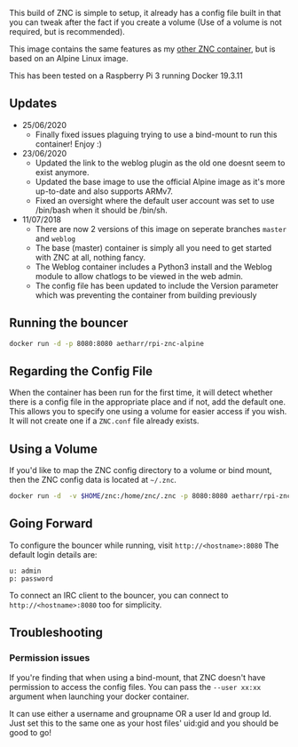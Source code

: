 This build of ZNC is simple to setup, it already has a config file built in that you can tweak after the fact if you create a volume (Use of a volume is not required, but is recommended).

This image contains the same features as my [other ZNC container](https://github.com/aetharr/rpi-znc), but is based on an Alpine Linux image.

This has been tested on a Raspberry Pi 3 running Docker 19.3.11

## Updates
* 25/06/2020
  * Finally fixed issues plaguing trying to use a bind-mount to run this container! Enjoy :)
* 23/06/2020
  * Updated the link to the weblog plugin as the old one doesnt seem to exist anymore.
  * Updated the base image to use the official Alpine image as it's more up-to-date and also supports ARMv7.
  * Fixed an oversight where the default user account was set to use /bin/bash when it should be /bin/sh.
* 11/07/2018
  * There are now 2 versions of this image on seperate branches `master` and `weblog`
  * The base (master) container is simply all you need to get started with ZNC at all, nothing fancy.
  * The Weblog container includes a Python3 install and the Weblog module to allow chatlogs to be viewed in the web admin.
  * The config file has been updated to include the Version parameter which was preventing the container from building previously

## Running the bouncer
```bash
docker run -d -p 8080:8080 aetharr/rpi-znc-alpine
```

## Regarding the Config File
When the container has been run for the first time, it will detect whether there is a config file in the appropriate place and if not, add the default one.
This allows you to specify one using a volume for easier access if you wish. It will not create one if a `ZNC.conf` file already exists.

## Using a Volume
If you'd like to map the ZNC config directory to a volume or bind mount, then the ZNC config data is located at `~/.znc`.
```bash
docker run -d  -v $HOME/znc:/home/znc/.znc -p 8080:8080 aetharr/rpi-znc-alpine
```

## Going Forward
To configure the bouncer while running, visit `http://<hostname>:8080`
The default login details are:
```
u: admin
p: password
```

To connect an IRC client to the bouncer, you can connect to `http://<hostname>:8080` too for simplicity.


## Troubleshooting

### Permission issues
If you're finding that when using a bind-mount, that ZNC doesn't have permission to access the config files. You can pass the `--user xx:xx` argument when launching your docker container.

It can use either a username and groupname OR a user Id and group Id. Just set this to the same one as your host files' uid:gid and you should be good to go!